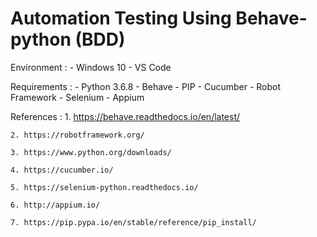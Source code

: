 # Automation Testing Using Behave-python (BDD)

Environment : 
    - Windows 10
    - VS Code
    
Requirements : 
    - Python 3.6.8
    - Behave
    - PIP
    - Cucumber
    - Robot Framework
    - Selenium
    - Appium

References : 
    1. https://behave.readthedocs.io/en/latest/
    
    2. https://robotframework.org/
    
    3. https://www.python.org/downloads/
    
    4. https://cucumber.io/
    
    5. https://selenium-python.readthedocs.io/
    
    6. http://appium.io/
    
    7. https://pip.pypa.io/en/stable/reference/pip_install/
